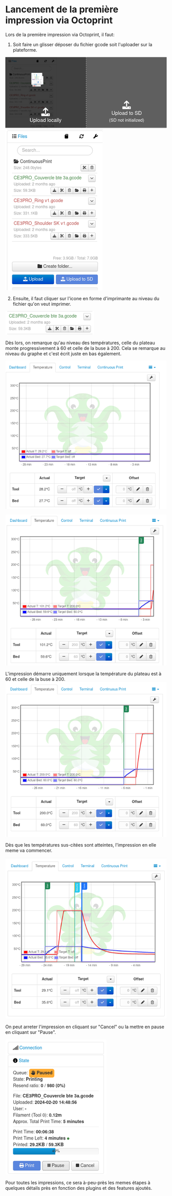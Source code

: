 # Lancement de la première impression via Octoprint

Lors de la première impression via Octoprint, il faut:

1. Soit faire un glisser déposer du fichier gcode soit l'uploader sur la plateforme.

![Imager](assets/upload.png)
![Imager](assets/files_upload.png)

2. Ensuite, il faut cliquer sur l'icone en forme d'imprimante au niveau du fichier qu'on veut imprimer.

![Imager](assets/files_options.png)

Dès lors, on remarque qu'au niveau des températures, celle du plateau monte progressivement à 60 et celle de la buse à 200. Cela se remarque au niveau du graphe et c'est écrit juste en bas également.

![Imager](assets/debut_t.png "Températures au debut du lancement de l'impression")

![Imager](assets/entrain_t.png "Températures montant progresivement")

L'impression démarre uniquement lorsque la température du plateau est à 60 et celle de la buse à 200.
![Imager](assets/fin_t.png "Température finale du plateau (60) et celle de la buse (200)")

Dès que les températures sus-citées sont atteintes, l'impression en elle meme va commencer. 

![Imager](assets/temperature.png)

On peut arreter l'impression en cliquant sur "Cancel" ou la mettre en pause en cliquant sur "Pause".

![Imager](assets/pause.png)

Pour toutes les impressions, ce sera à-peu-près les memes étapes à quelques détails près en fonction des plugins et des features ajoutés.



